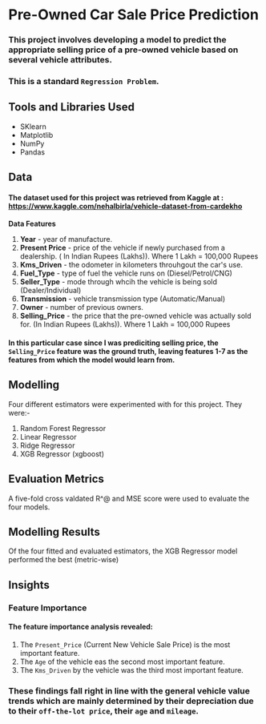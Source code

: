 # Pre-Owned Car Sale Price Prediction
### This project involves developing a model to predict the appropriate selling price of a pre-owned vehicle based on several vehicle attributes.
### This is a standard `Regression Problem`.

## Tools and Libraries Used
- SKlearn
- Matplotlib
- NumPy
- Pandas

## Data
#### The dataset used for this project was retrieved from Kaggle at : https://www.kaggle.com/nehalbirla/vehicle-dataset-from-cardekho

**Data Features**
1. **Year** - year of manufacture.
2. **Present Price** - price of the vehicle if newly purchased from a dealership. ( In Indian Rupees (Lakhs)). Where 1 Lakh = 100,000 Rupees
3. **Kms_Driven** - the odometer in kilometers throuhgout the car's use.
4. **Fuel_Type** - type of fuel the vehicle runs on (Diesel/Petrol/CNG)
5. **Seller_Type** - mode through whcih the vehicle is being sold (Dealer/Individual)
6. **Transmission** - vehicle transmission type (Automatic/Manual)
7. **Owner** - number of previous owners.
8. **Selling_Price** - the price that the pre-owned vehicle was actually sold for. (In Indian Rupees (Lakhs)). Where 1 Lakh = 100,000 Rupees

#### In this particular case since I was prediciting selling price, the `Selling_Price` feature was the ground truth, leaving features 1-7 as the features from which the model would learn from.

## Modelling
Four different estimators were experimented with for this project. They were:-
1. Random Forest Regressor
2. Linear Regressor
3. Ridge Regressor
4. XGB Regressor (xgboost)

## Evaluation Metrics
A five-fold cross valdated R^@ and MSE score were used to evaluate the four models.

## Modelling Results
Of the four fitted and evaluated estimators, the XGB Regressor model performed the best (metric-wise)

## Insights
### Feature Importance
#### The feature importance analysis revealed:
1. The `Present_Price` (Current New Vehicle Sale Price) is the most important feature.
2. The `Age` of the vehicle eas the second most important feature.  
3. The `Kms_Driven` by the vehicle was the third most important feature.

### These findings fall right in line with the general vehicle value trends which are mainly determined by their depreciation due to their `off-the-lot price`, their `age` and `mileage`.
